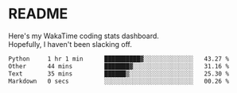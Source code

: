 # README

Here's my WakaTime coding stats dashboard.  
Hopefully, I haven't been slacking off.

<!--START_SECTION:waka-->

```txt
Python     1 hr 1 min      ██████████▓░░░░░░░░░░░░░░   43.27 %
Other      44 mins         ███████▓░░░░░░░░░░░░░░░░░   31.16 %
Text       35 mins         ██████▒░░░░░░░░░░░░░░░░░░   25.30 %
Markdown   0 secs          ░░░░░░░░░░░░░░░░░░░░░░░░░   00.26 %
```

<!--END_SECTION:waka-->